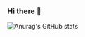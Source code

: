 ### Hi there 👋


![Anurag's GitHub stats](https://github-readme-stats.vercel.app/api?username=zhengkunwang223&show_icons=true&theme=prussian&count_private=true)


